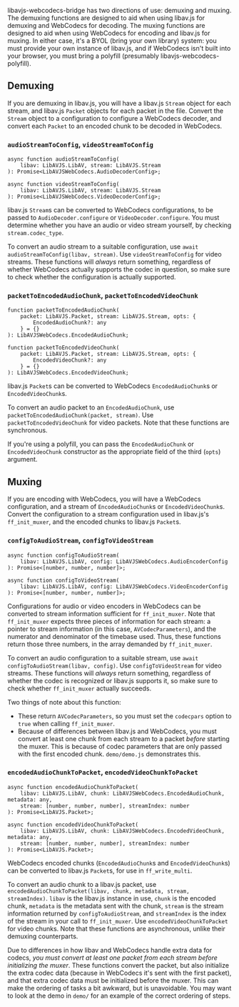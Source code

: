libavjs-webcodecs-bridge has two directions of use: demuxing and muxing. The
demuxing functions are designed to aid when using libav.js for demuxing and
WebCodecs for decoding. The muxing functions are designed to aid when using
WebCodecs for encoding and libav.js for muxing. In either case, it's a BYOL
(bring your own library) system: you must provide your own instance of libav.js,
and if WebCodecs isn't built into your browser, you must bring a polyfill
(presumably libavjs-webcodecs-polyfill).


## Demuxing

If you are demuxing in libav.js, you will have a libav.js `Stream` object for
each stream, and libav.js `Packet` objects for each packet in the file. Convert
the `Stream` object to a configuration to configure a WebCodecs decoder, and
convert each `Packet` to an encoded chunk to be decoded in WebCodecs.

### `audioStreamToConfig`, `videoStreamToConfig`

```
async function audioStreamToConfig(
    libav: LibAVJS.LibAV, stream: LibAVJS.Stream
): Promise<LibAVJSWebCodecs.AudioDecoderConfig>;

async function videoStreamToConfig(
    libav: LibAVJS.LibAV, stream: LibAVJS.Stream
): Promise<LibAVJSWebCodecs.VideoDecoderConfig>;
```

libav.js `Stream`s can be converted to WebCodecs configurations, to be passed to
`AudioDecoder.configure` or `VideoDecoder.configure`. You must determine whether
you have an audio or video stream yourself, by checking `stream.codec_type`.

To convert an audio stream to a suitable configuration, use
`await audioStreamToConfig(libav, stream)`. Use `videoStreamToConfig` for video
streams. These functions will *always* return something, regardless of whether
WebCodecs actually supports the codec in question, so make sure to check whether
the configuration is actually supported.

### `packetToEncodedAudioChunk`, `packetToEncodedVideoChunk`

```
function packetToEncodedAudioChunk(
    packet: LibAVJS.Packet, stream: LibAVJS.Stream, opts: {
        EncodedAudioChunk?: any
    } = {}
): LibAVJSWebCodecs.EncodedAudioChunk;

function packetToEncodedVideoChunk(
    packet: LibAVJS.Packet, stream: LibAVJS.Stream, opts: {
        EncodedVideoChunk?: any
    } = {}
): LibAVJSWebCodecs.EncodedVideoChunk;
```

libav.js `Packet`s can be converted to WebCodecs `EncodedAudioChunk`s or
`EncodedVideoChunk`s.

To convert an audio packet to an `EncodedAudioChunk`, use
`packetToEncodedAudioChunk(packet, stream)`. Use `packetToEncodedVideoChunk` for
video packets. Note that these functions are synchronous.

If you're using a polyfill, you can pass the `EncodedAudioChunk` or
`EncodedVideoChunk` constructor as the appropriate field of the third (`opts`)
argument.


## Muxing

If you are encoding with WebCodecs, you will have a WebCodecs configuration, and
a stream of `EncodedAudioChunk`s or `EncodedVideoChunk`s. Convert the
configuration to a stream configuration used in libav.js's `ff_init_muxer`, and
the encoded chunks to libav.js `Packet`s.

### `configToAudioStream`, `configToVideoStream`

```
async function configToAudioStream(
    libav: LibAVJS.LibAV, config: LibAVJSWebCodecs.AudioEncoderConfig
): Promise<[number, number, number]>;

async function configToVideoStream(
    libav: LibAVJS.LibAV, config: LibAVJSWebCodecs.VideoEncoderConfig
): Promise<[number, number, number]>;
```

Configurations for audio or video encoders in WebCodecs can be converted to
stream information sufficient for `ff_init_muxer`. Note that `ff_init_muxer`
expects three pieces of information for each stream: a pointer to stream
information (in this case, `AVCodecParameters`), and the numerator and
denominator of the timebase used. Thus, these functions return those three
numbers, in the array demanded by `ff_init_muxer`.

To convert an audio configuration to a suitable stream, use
`await configToAudioStream(libav, config)`. Use `configToVideoStream` for video
streams. These functions will *always* return something, regardless of whether
the codec is recognized or libav.js supports it, so make sure to check whether
`ff_init_muxer` actually succeeds.

Two things of note about this function:
 - These return `AVCodecParameters`, so you must set the `codecpars`
option to `true` when calling `ff_init_muxer`.
 - Because of differences between libav.js and WebCodecs, you must convert at
   least one chunk from each stream to a packet *before* starting the muxer.
   This is because of codec parameters that are only passed with the first
   encoded chunk. `demo/demo.js` demonstrates this.

### `encodedAudioChunkToPacket`, `encodedVideoChunkToPacket`

```
async function encodedAudioChunkToPacket(
    libav: LibAVJS.LibAV, chunk: LibAVJSWebCodecs.EncodedAudioChunk, metadata: any,
    stream: [number, number, number], streamIndex: number
): Promise<LibAVJS.Packet>;

async function encodedVideoChunkToPacket(
    libav: LibAVJS.LibAV, chunk: LibAVJSWebCodecs.EncodedVideoChunk, metadata: any,
    stream: [number, number, number], streamIndex: number
): Promise<LibAVJS.Packet>;
```

WebCodecs encoded chunks (`EncodedAudioChunk`s and `EncodedVideoChunk`s) can be
converted to libav.js `Packet`s, for use in `ff_write_multi`.

To convert an audio chunk to a libav.js packet, use
`encodedAudioChunkToPacket(libav, chunk, metadata, stream, streamIndex)`.
`libav` is the libav.js instance in use, `chunk` is the encoded chunk,
`metadata` is the metadata sent with the chunk, `stream` is the stream
information returned by `configToAudioStream`, and `streamIndex` is the index of
the stream in your call to `ff_init_muxer`. Use `encodedVideoChunkToPacket` for
video chunks. Note that these functions are asynchronous, unlike their demuxing
counterparts.

Due to differences in how libav and WebCodecs handle extra data for codecs, *you
must convert at least one packet from each stream before initializing the
muxer*. These functions convert the packet, but also initialize the extra codec
data (because in WebCodecs it's sent with the first packet), and that extra
codec data must be initialized before the muxer. This can make the ordering of
tasks a bit awkward, but is unavoidable. You may want to look at the demo in
`demo/` for an example of the correct ordering of steps.
